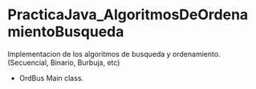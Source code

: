 # PracticaJava_AlgoritmosDeOrdenamientoBusqueda
Implementacion de los algoritmos de busqueda y ordenamiento. (Secuencial, Binario, Burbuja, etc)

- OrdBus Main class.

